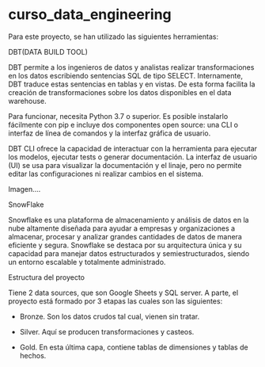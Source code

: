# curso_data_engineering

Para este proyecto, se han utilizado las siguientes herramientas:

DBT(DATA BUILD TOOL)

DBT permite a los ingenieros de datos y analistas realizar transformaciones en los datos escribiendo sentencias SQL de tipo SELECT. Internamente, DBT traduce estas sentencias en tablas y en vistas. De esta forma facilita la creación de transformaciones sobre los datos disponibles en el data warehouse.

Para funcionar, necesita Python 3.7 o superior. Es posible instalarlo fácilmente con pip e incluye dos componentes open source: una CLI o interfaz de línea de comandos y la interfaz gráfica de usuario.

DBT CLI ofrece la capacidad de interactuar con la herramienta para ejecutar los modelos, ejecutar tests o generar documentación. La interfaz de usuario (UI) se usa para visualizar la documentación y el linaje, pero no permite editar las configuraciones ni realizar cambios en el sistema.

Imagen....

SnowFlake

Snowflake es una plataforma de almacenamiento y análisis de datos en la nube altamente diseñada para ayudar a empresas y organizaciones a almacenar, procesar y analizar grandes cantidades de datos de manera eficiente y segura. Snowflake se destaca por su arquitectura única y su capacidad para manejar datos estructurados y semiestructurados, siendo un entorno escalable y totalmente administrado. 


Estructura del proyecto

Tiene 2 data sources, que son Google Sheets y SQL server. A parte, el proyecto está formado por 3 etapas las cuales son las siguientes:

- Bronze. Son los datos crudos tal cual, vienen sin tratar.

- Silver. Aquí se producen transformaciones y casteos.

- Gold. En esta última capa, contiene tablas de dimensiones y tablas de hechos.
